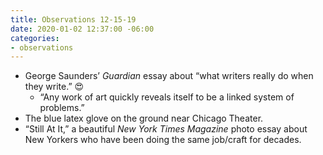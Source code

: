 ```yaml
---
title: Observations 12-15-19
date: 2020-01-02 12:37:00 -06:00
categories:
- observations
---
```


- George Saunders’ *Guardian* essay about “what writers really do when they write.” 😍
	- “Any work of art quickly reveals itself to be a linked system of problems.”
- The blue latex glove on the ground near Chicago Theater.
- “Still At It,” a beautiful *New York Times Magazine* photo essay about New Yorkers who have been doing the same job/craft for decades.
